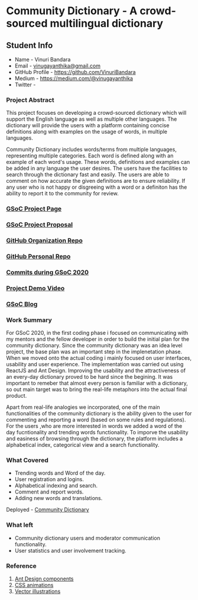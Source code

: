 # Community Dictionary - A crowd-sourced multilingual dictionary

## Student Info

* Name - Vinuri Bandara
* Email - vinugayanthika@gmail.com
* GitHub Profile - https://github.com/VinuriBandara
* Medium - https://medium.com/@vinugayanthika
* Twitter - []()

### Project Abstract
This project focuses on developing a crowd-sourced dictionary which will support the English language as well as multiple other languages. The dictionary will provide the users with a platform containing concise definitions along with examples on the usage of words, in multiple languages.

Community Dictionary includes words/terms from multiple languages, representing multiple categories. Each word is defined along with an example of each word's usage. These words, definitions and examples can be added in any language the user desires. The users have the facilities to search through the dictionary fast and easily. The users are able to comment on how accurate the given definitions are to ensure reliability. If any user who is not happy or disgreeing with a word or a definiton has the ability to report it to the community for review. 

### [GSoC Project Page](https://summerofcode.withgoogle.com/projects/#6003087300362240)

### [GSoC Project Proposal](https://drive.google.com/file/d/1x3jDJhMk6QYuam9RLDiq8Q241LL6Yhf6/view?usp=sharing)

### [GitHub Organization Repo](https://github.com/scorelab/com-dictionary)

### [GitHub Personal Repo](https://github.com/VinuriBandara/com-dictionary)

### [Commits during GSoC 2020](https://github.com/scorelab/com-dictionary/commits)

### [Project Demo Video](https://drive.google.com/file/d/10UryK6zbm7EIxeJmQqgkI0TmIekRimC7/view?usp=sharing)

### [GSoC Blog](https://medium.com/@vinugayanthika/all-my-gsoc-memories-8d9d3d1f8950?source=friends_link&sk=4bd8656c99bf1bf11575361d7ecd8487)

### Work Summary
For GSoC 2020, in the first coding phase i focused on communicating with my mentors and the fellow developer in order to build the initial plan for the community dictionary. Since the community dictionary was an idea level project, the base plan was an important step in the implenetation phase. When we moved onto the actual coding i mainly focused on user interfaces, usability and user experience. The implementation was carried out using ReactJS and Ant Design. Improving the usability and the attractiveness of an every-day dictionary proved to be hard since the begining. It was important to remeber that almost every person is familiar with a dictionary, so out main target was to bring the real-life metaphors into the actual final product. 

Apart from real-life analogies we incorporated, one of the main functionalities of the community dictionary is the ability given to the user for commenting and reporting a word (based on some rules and regulations). For the users ,who are more interested in words we added a word of the day fucntionality and trending words functionality. To imporve the usability and easiness of browsing through the dictionary, the platform includes a alphabetical index, categorical view and a search functionality.

### What Covered
* Trending words and Word of the day.
* User registration and logins.
* Alphabetical indexing and search.
* Comment and report words.
* Adding new words and translations.

Deployed - [Community Dictionary](https://community-dictionary-dev.firebaseapp.com/)

### What left
* Community dictionary users and moderator communication functionality. 
* User statistics and user involvement tracking.

### Reference
1. [Ant Design components](https://ant.design/components/overview/)
2. [CSS animations](https://codepen.io/malavigne/full/grQGJd)
3. [Vector illustrations](https://icons8.com/illustrations/style--pablo-1)
